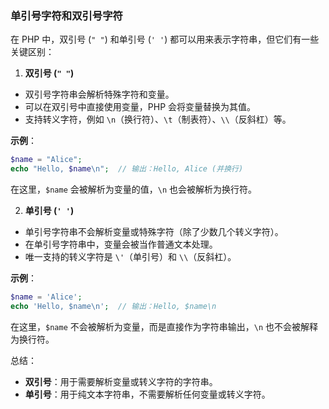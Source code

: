 ### 单引号字符和双引号字符

在 PHP 中，双引号 (`" "`) 和单引号 (`' '`) 都可以用来表示字符串，但它们有一些关键区别：

1. **双引号 (`" "`)**

- 双引号字符串会解析特殊字符和变量。
- 可以在双引号中直接使用变量，PHP 会将变量替换为其值。
- 支持转义字符，例如 `\n`（换行符）、`\t`（制表符）、`\\`（反斜杠）等。

**示例**：

```php
$name = "Alice";
echo "Hello, $name\n";  // 输出：Hello, Alice (并换行)
```

在这里，`$name` 会被解析为变量的值，`\n` 也会被解析为换行符。

2. **单引号 (`' '`)**

- 单引号字符串不会解析变量或特殊字符（除了少数几个转义字符）。
- 在单引号字符串中，变量会被当作普通文本处理。
- 唯一支持的转义字符是 `\'`（单引号）和 `\\`（反斜杠）。

**示例**：

```php
$name = 'Alice';
echo 'Hello, $name\n';  // 输出：Hello, $name\n
```

在这里，`$name` 不会被解析为变量，而是直接作为字符串输出，`\n` 也不会被解释为换行符。

总结：

- **双引号**：用于需要解析变量或转义字符的字符串。
- **单引号**：用于纯文本字符串，不需要解析任何变量或转义字符。